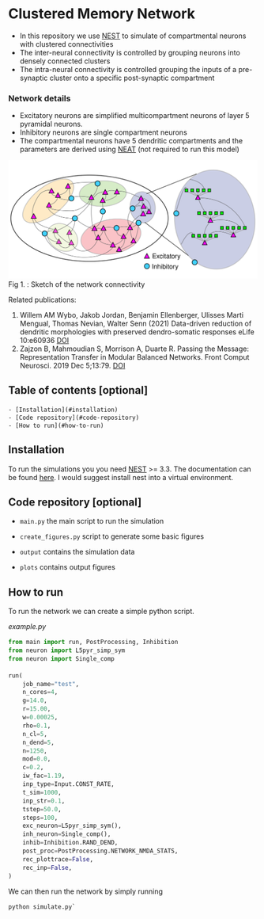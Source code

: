 # Clustered Memory Network

- In this repository we use [NEST](https://github.com/nest/nest-simulator) to simulate of compartmental neurons with clustered connectivities
- The inter-neural connectivity is controlled by grouping neurons into densely connected clusters
- The intra-neural connectivity is controlled grouping the inputs of a pre-synaptic cluster onto a specific post-synaptic compartment

### Network details 

- Excitatory neurons are simplified multicompartment neurons of layer 5 pyramidal neurons. 
- Inhibitory neurons are single compartment neurons 
- The compartmental neurons have 5 dendritic compartments and the parameters are derived using [NEAT](https://github.com/WillemWybo/NEAT-2) (not required to run this model)

![sketch.png](sketch.png)
Fig 1. : Sketch of the network connectivity


Related publications:

1) Willem AM Wybo, Jakob Jordan, Benjamin Ellenberger, Ulisses Marti Mengual, Thomas Nevian, Walter Senn (2021) Data-driven reduction of dendritic morphologies with preserved dendro-somatic responses eLife 10:e60936 [DOI](https://doi.org/10.7554/eLife.60936)
2) Zajzon B, Mahmoudian S, Morrison A, Duarte R. Passing the Message: Representation Transfer in Modular Balanced Networks. Front Comput Neurosci. 2019 Dec 5;13:79. [DOI](10.3389/fncom.2019.00079)


## Table of contents [optional]
    - [Installation](#installation)
    - [Code repository](#code-repository)
    - [How to run](#how-to-run)

## Installation

To run the simulations you you need [NEST](https://github.com/nest/nest-simulator) >= 3.3.  The documentation can be found [here](https://nest-simulator.readthedocs.io/en/v3.3/). I would suggest install nest into a virtual environment. 


## Code repository [optional]
- `main.py` the main script to run the simulation
- `create_figures.py` script to generate some basic figures

- `output` contains the simulation data
- `plots` contains output figures

## How to run
To run the network we can create a simple python script.

_example.py_
```python
from main import run, PostProcessing, Inhibition
from neuron import L5pyr_simp_sym
from neuron import Single_comp

run(
    job_name="test",
    n_cores=4,
    g=14.0,
    r=15.00,
    w=0.00025,
    rho=0.1,
    n_cl=5,
    n_dend=5,
    n=1250,
    mod=0.0,
    c=0.2,
    iw_fac=1.19,
    inp_type=Input.CONST_RATE,
    t_sim=1000,
    inp_str=0.1,
    tstep=50.0,
    steps=100,
    exc_neuron=L5pyr_simp_sym(),
    inh_neuron=Single_comp(),
    inhib=Inhibition.RAND_DEND,
    post_proc=PostProcessing.NETWORK_NMDA_STATS,
    rec_plottrace=False,
    rec_inp=False,
)
```
We can then run the network by simply running 
```bashv
python simulate.py`
```
```

